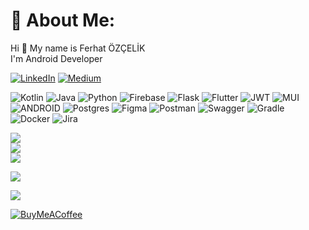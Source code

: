 # 💫 About Me:
Hi 👋 My name is Ferhat ÖZÇELİK<br>I'm Android Developer


[![LinkedIn](https://img.shields.io/badge/LinkedIn-%230077B5.svg?logo=linkedin&logoColor=white)](https://linkedin.com/in/ferhatozcelik) [![Medium](https://img.shields.io/badge/Medium-12100E?logo=medium&logoColor=white)](https://medium.com/@ferhatozcelik) 

![Kotlin](https://img.shields.io/badge/kotlin-%230095D5.svg?style=flat&logo=kotlin&logoColor=white) ![Java](https://img.shields.io/badge/java-%23ED8B00.svg?style=flat&logo=java&logoColor=white) ![Python](https://img.shields.io/badge/python-3670A0?style=flat&logo=python&logoColor=ffdd54) ![Firebase](https://img.shields.io/badge/firebase-%23039BE5.svg?style=flat&logo=firebase) ![Flask](https://img.shields.io/badge/flask-%23000.svg?style=flat&logo=flask&logoColor=white) ![Flutter](https://img.shields.io/badge/Flutter-%2302569B.svg?style=flat&logo=Flutter&logoColor=white) ![JWT](https://img.shields.io/badge/JWT-black?style=flat&logo=JSON%20web%20tokens) ![MUI](https://img.shields.io/badge/MUI-%230081CB.svg?style=flat&logo=material-ui&logoColor=white) ![ANDROID](https://img.shields.io/badge/android-%2320232a.svg?style=flat&logo=android&logoColor=%a4c639) ![Postgres](https://img.shields.io/badge/postgres-%23316192.svg?style=flat&logo=postgresql&logoColor=white) 	![Figma](https://img.shields.io/badge/figma-%23F24E1E.svg?style=flat&logo=figma&logoColor=white) ![Postman](https://img.shields.io/badge/Postman-FF6C37?style=flat&logo=postman&logoColor=white) ![Swagger](https://img.shields.io/badge/-Swagger-%23Clojure?style=flat&logo=swagger&logoColor=white) ![Gradle](https://img.shields.io/badge/Gradle-02303A.svg?style=flat&logo=Gradle&logoColor=white) ![Docker](https://img.shields.io/badge/docker-%230db7ed.svg?style=flat&logo=docker&logoColor=white) ![Jira](https://img.shields.io/badge/jira-%230A0FFF.svg?style=flat&logo=jira&logoColor=white)

![](https://github-readme-stats.vercel.app/api?username=ferhatozcelik&theme=default&hide_border=false&include_all_commits=true&count_private=true)<br/>
![](https://github-readme-streak-stats.herokuapp.com/?user=ferhatozcelik&theme=default&hide_border=false)<br/>
![](https://github-readme-stats.vercel.app/api/top-langs/?username=ferhatozcelik&theme=default&hide_border=false&include_all_commits=true&count_private=true&layout=compact)

![](https://github-contributor-stats.vercel.app/api?username=ferhatozcelik&limit=5&theme=flat&combine_all_yearly_contributions=true)

[![](https://visitcount.itsvg.in/api?id=ferhatozcelik&icon=0&color=12)](https://visitcount.itsvg.in)

[![BuyMeACoffee](https://img.shields.io/badge/Buy%20Me%20a%20Coffee-ffdd00?style=for-the-badge&logo=buy-me-a-coffee&logoColor=black)](https://buymeacoffee.com/ferhatozcelik) 
